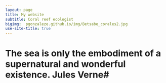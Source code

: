 ```yaml
---
layout: page
title: My website
subtitle: Coral reef ecologist
bigimg:  pgonzaleze.github.io/img/Betsabe_corales2.jpg 
use-site-title: true
---
```


# The sea is only the embodiment of a supernatural and wonderful existence.  Jules Verne#

